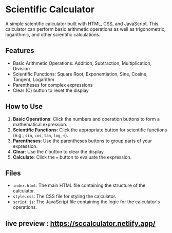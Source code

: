 # Scientific Calculator

A simple scientific calculator built with HTML, CSS, and JavaScript. This calculator can perform basic arithmetic operations as well as trigonometric, logarithmic, and other scientific calculations.

## Features

- Basic Arithmetic Operations: Addition, Subtraction, Multiplication, Division
- Scientific Functions: Square Root, Exponentiation, Sine, Cosine, Tangent, Logarithm
- Parentheses for complex expressions
- Clear (C) button to reset the display

## How to Use

1. **Basic Operations**: Click the numbers and operation buttons to form a mathematical expression.
2. **Scientific Functions**: Click the appropriate button for scientific functions (e.g., `sin`, `cos`, `tan`, `log`, `√`).
3. **Parentheses**: Use the parentheses buttons to group parts of your expression.
4. **Clear**: Use the `C` button to clear the display.
5. **Calculate**: Click the `=` button to evaluate the expression.

## Files

- `index.html`: The main HTML file containing the structure of the calculator.
- `style.css`: The CSS file for styling the calculator.
- `script.js`: The JavaScript file containing the logic for the calculator's operations.

## live preview : https://sccalculator.netlify.app/

